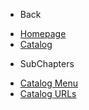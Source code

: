 - Back

* [Homepage](/)
* [Catalog](/UserGuide/Catalog/Index.md)


- SubChapters

* [Catalog Menu](/UserGuide/Catalog/Catalog_Menu/Index.md)
* [Catalog URLs](/UserGuide/Catalog/Catalog_Menu/01_Catalog_URLs.md)
